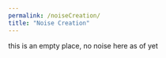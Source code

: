 ```yaml
---
permalink: /noiseCreation/
title: "Noise Creation"
---
```


this is an empty place, no noise here as of yet